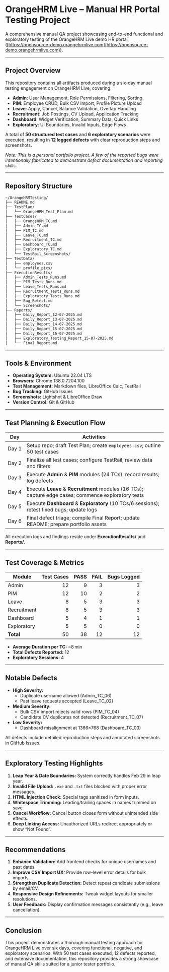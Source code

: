 # OrangeHRM Live – Manual HR Portal Testing Project

A comprehensive manual QA project showcasing end-to-end functional and exploratory testing of the OrangeHRM Live demo HR portal ([https://opensource-demo.orangehrmlive.com](https://opensource-demo.orangehrmlive.com)).

---

## Project Overview

This repository contains all artifacts produced during a six-day manual testing engagement on OrangeHRM Live, covering:

- **Admin**: User Management, Role Permissions, Filtering, Sorting
- **PIM**: Employee CRUD, Bulk CSV Import, Profile Picture Upload
- **Leave**: Apply, Cancel, Balance Validation, Overlap Handling
- **Recruitment**: Job Postings, CV Upload, Application Tracking
- **Dashboard**: Widget Verification, Summary Data, Quick Links
- **Exploratory**: UI Boundaries, Invalid Inputs, Edge Flows

A total of **50 structured test cases** and **6 exploratory scenarios** were executed, resulting in **12 logged defects** with clear reproduction steps and screenshots.

*Note: This is a personal portfolio project. A few of the reported bugs were intentionally fabricated to demonstrate defect documentation and reporting skills.*


---

## Repository Structure

```bash
~/OrangeHRMTesting/
├── README.md
├── TestPlan/
│   └── OrangeHRM_Test_Plan.md
├── TestCases/
│   ├── OrangeHRM_TC.md
│   ├── Admin_TC.md
│   ├── PIM_TC.md
│   ├── Leave_TC.md
│   ├── Recruitment_TC.md
│   ├── Dashboard_TC.md
│   ├── Exploratory_TC.md
│   └── TestRail_Screenshots/
├── TestData/
│   ├── employees.csv
│   └── profile_pics/
├── ExecutionResults/
│   ├── Admin_Tests_Runs.md
│   ├── PIM_Tests_Runs.md
│   ├── Leave_Tests_Runs.md
│   ├── Recruitment_Tests_Runs.md
│   ├── Exploratory_Tests_Runs.md
│   ├── Bug_Retest.md
│   └── Screenshots/
├── Reports/
│   ├── Daily_Report_12-07-2025.md
│   ├── Daily_Report_13-07-2025.md
│   ├── Daily_Report_14-07-2025.md
│   ├── Daily_Report_15-07-2025.md
│   ├── Daily_Report_16-07-2025.md
│   ├── Exploratory_Testing_Report_15-07-2025.md
│   └── Final_Report.md
```

---

## Tools & Environment

- **Operating System:** Ubuntu 22.04 LTS  
- **Browsers:** Chrome 138.0.7204.100    
- **Test Management:** Markdown files, LibreOffice Calc, TestRail  
- **Bug Tracking:** GitHub Issues  
- **Screenshots:** Lightshot & LibreOffice Draw  
- **Version Control:** Git & GitHub

---

## Test Planning & Execution Flow

| Day    | Activities                                                                                             |
|--------|--------------------------------------------------------------------------------------------------------|
| Day 1  | Setup repo; draft Test Plan; create `employees.csv`; outline 50 test cases                             |
| Day 2  | Finalize all test cases; configure TestRail; review data and filters                                   |
| Day 3  | Execute **Admin** & **PIM** modules (24 TCs); record results; log defects                              |
| Day 4  | Execute **Leave** & **Recruitment** modules (16 TCs); capture edge cases; commence exploratory tests    |
| Day 5  | Execute **Dashboard** & **Exploratory** (10 TCs/6 sessions); retest fixed bugs; update logs             |
| Day 6  | Final defect triage; compile Final Report; update README; prepare portfolio assets                     |

All execution logs and findings reside under **ExecutionResults/** and **Reports/**.

---

## Test Coverage & Metrics

| Module         | Test Cases | PASS | FAIL | Bugs Logged |
|----------------|-----------:|-----:|-----:|------------:|
| Admin          |         12 |    9 |    3 |           3 |
| PIM            |         12 |   10 |    2 |           2 |
| Leave          |          8 |    5 |    3 |           3 |
| Recruitment    |          8 |    5 |    3 |           3 |
| Dashboard      |          5 |    4 |    1 |           1 |
| Exploratory    |          5 |    5 |    0 |           0 |
| **Total**      |         50 |   38 |    12|          12 |

- **Average Duration per TC:** ~8 min  
- **Total Defects Reported:** 12  
- **Exploratory Sessions:** 4

---

## Notable Defects

- **High Severity:**
  - Duplicate username allowed (Admin_TC_06)
  - Past leave requests accepted (Leave_TC_02)
- **Medium Severity:**
  - Bulk CSV import rejects valid rows (PIM_TC_04)
  - Candidate CV duplicates not detected (Recruitment_TC_07)
- **Low Severity:**
  - Dashboard misalignment at 1366×768 (Dashboard_TC_03)

All defects include detailed reproduction steps and annotated screenshots in GitHub Issues.

---

## Exploratory Testing Highlights

1. **Leap Year & Date Boundaries:** System correctly handles Feb 29 in leap year.
2. **Invalid File Upload:** `.exe` and `.txt` files blocked with proper error messages.
3. **HTML Injection Check:** Special tags sanitized in form inputs.
4. **Whitespace Trimming:** Leading/trailing spaces in names trimmed on save.
5. **Cancel Workflow:** Cancel button closes form without unintended side effects.
6. **Deep Linking Access:** Unauthorized URLs redirect appropriately or show “Not Found”.

---

## Recommendations

1. **Enhance Validation:** Add frontend checks for unique usernames and past dates.  
2. **Improve CSV Import UX:** Provide row-level error details for bulk imports.  
3. **Strengthen Duplicate Detection:** Detect repeat candidate submissions by email/CV.  
4. **Responsive Design Refinements:** Tweak widget layouts for smaller resolutions.  
5. **User Feedback:** Display confirmation messages consistently (e.g., leave cancellation).

---

## Conclusion

This project demonstrates a thorough manual testing approach for OrangeHRM Live over six days, covering functional, negative, and exploratory scenarios. With 50 test cases executed, 12 defects reported, and extensive documentation, this repository provides a strong showcase of manual QA skills suited for a junior tester portfolio.
